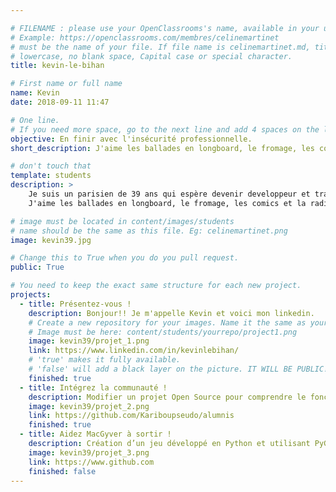 ```yaml
---

# FILENAME : please use your OpenClassrooms's name, available in your url.
# Example: https://openclassrooms.com/membres/celinemartinet
# must be the name of your file. If file name is celinemartinet.md, title is celinemartinet.
# lowercase, no blank space, Capital case or special character.
title: kevin-le-bihan

# First name or full name
name: Kevin
date: 2018-09-11 11:47

# One line.
# If you need more space, go to the next line and add 4 spaces on the left, as in 'description'.
objective: En finir avec l'insécurité professionnelle.
short_description: J'aime les ballades en longboard, le fromage, les comics et la radio.

# don't touch that
template: students
description: >
    Je suis un parisien de 39 ans qui espère devenir developpeur et travailler un maximum de chez lui.
	J'aime les ballades en longboard, le fromage, les comics et la radio.

# image must be located in content/images/students
# name should be the same as this file. Eg: celinemartinet.png
image: kevin39.jpg

# Change this to True when you do you pull request.
public: True

# You need to keep the exact same structure for each new project.
projects:
  - title: Présentez-vous !
    description: Bonjour!! Je m'appelle Kevin et voici mon linkedin.
    # Create a new repository for your images. Name it the same as your nickname and profile picture.
    # Image must be here: content/students/yourrepo/project1.png
    image: kevin39/projet_1.png
    link: https://www.linkedin.com/in/kevinlebihan/
    # 'true' makes it fully available.
    # 'false' will add a black layer on the picture. IT WILL BE PUBLIC!
    finished: true
  - title: Intégrez la communauté !
    description: Modifier un projet Open Source pour comprendre le fonctionnement de Git, de Github et des pull requests.
    image: kevin39/projet_2.png
    link: https://github.com/Kariboupseudo/alumnis
    finished: true
  - title: Aidez MacGyver à sortir !
    description: Création d’un jeu développé en Python et utilisant PyGame.
    image: kevin39/projet_3.png
    link: https://www.github.com
    finished: false
---
```

